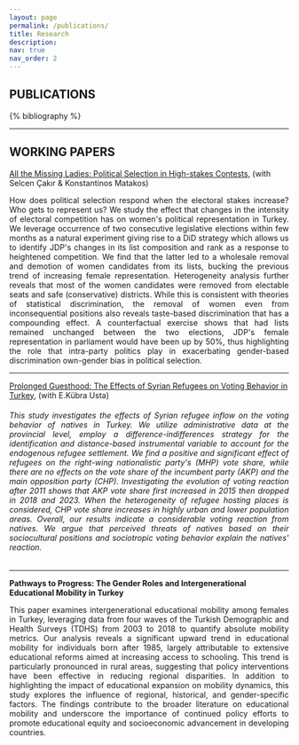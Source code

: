 ```yaml
---
layout: page
permalink: /publications/
title: Research
description:
nav: true
nav_order: 2
---
```




<!-- _pages/publications.md -->

<!-- Bibsearch Feature -->

<!-- {% include bib_search.liquid %} -->



<h2 class="post-title">
    PUBLICATIONS
</h2>


<div class="publications">
{% bibliography %}
</div>

---

<p> </p>
<p> </p>
<p> </p>
<p> </p>
<h2 class="post-title">
    WORKING PAPERS
</h2>
 
<p> </p>



[All the Missing Ladies: Political Selection in High-stakes Contests](https://papers.ssrn.com/sol3/papers.cfm?abstract_id=4946659), (with Selcen Çakır & Konstantinos Matakos)

<p align="justify">
How does political selection respond when the electoral stakes increase? Who gets to represent us? We study the effect that changes in the intensity of electoral competition has on women's political representation in Turkey. We leverage occurrence of two consecutive legislative elections within few months as a natural experiment giving rise to a DiD strategy which allows us to identify JDP's changes in its list composition and rank as a response to heightened competition. We find that the latter led to a wholesale removal and demotion of women candidates from its lists, bucking the previous trend of increasing female representation. Heterogeneity analysis further reveals that most of the women candidates were removed from electable seats and safe (conservative) districts. While this is consistent with theories of statistical discrimination, the removal of women even from inconsequential positions also reveals taste-based discrimination that has a compounding effect. A counterfactual exercise shows that had lists remained unchanged between the two elections, JDP's female representation in parliament would have been up by 50%, thus highlighting the role that intra-party politics play in exacerbating gender-based discrimination own-gender bias in political selection. </p>

---

[Prolonged Guesthood: The Effects of Syrian Refugees on Voting Behavior in Turkey](https://papers.ssrn.com/sol3/papers.cfm?abstract_id=4990818), (with E.Kübra Usta)

<h6 class="post-title">
<p align="justify">
This study investigates the effects of Syrian refugee inflow on the voting behavior of natives in Turkey. We utilize administrative data at the provincial level, employ a difference-indifferences strategy for the identification and distance-based instrumental variable to account for the endogenous refugee settlement. We find a positive and significant effect of refugees on the right-wing nationalistic party's (MHP) vote share, while there are no effects on the vote share of the incumbent party (AKP) and the main opposition party (CHP). Investigating the evolution of voting reaction after 2011 shows that AKP vote share first increased in 2015 then dropped in 2018 and 2023. When the heterogeneity of refugee hosting places is considered, CHP vote share increases in highly urban and lower population areas. Overall, our results indicate a considerable voting reaction from natives. We argue that perceived threats of natives based on their sociocultural positions and sociotropic voting behavior explain the natives' reaction. </p> </h6> 

---

**Pathways to Progress: The Gender Roles and Intergenerational Educational Mobility in Turkey**

<p align="justify">
This paper examines intergenerational educational mobility among females in Turkey, leveraging data from four waves of the Turkish Demographic and Health Surveys (TDHS) from 2003 to 2018 to quantify absolute mobility metrics. Our analysis reveals a significant upward trend in educational mobility for individuals born after 1985, largely attributable to extensive educational reforms aimed at increasing access to schooling. This trend is particularly pronounced in rural areas, suggesting that policy interventions have been effective in reducing regional disparities. In addition to highlighting the impact of educational expansion on mobility dynamics, this study explores the influence of regional, historical, and gender-specific factors. The findings contribute to the broader literature on educational mobility and underscore the importance of continued policy efforts to promote educational equity and socioeconomic advancement in developing countries.
</p>

